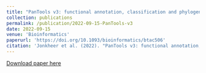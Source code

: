 ```yaml
---
title: "PanTools v3: functional annotation, classification and phylogenomics"
collection: publications
permalink: /publication/2022-09-15-PanTools-v3
date: 2022-09-15
venue: 'Bioinformatics'
paperurl: 'https://doi.org/10.1093/bioinformatics/btac506'
citation: 'Jonkheer et al. (2022). "PanTools v3: functional annotation, classification and phylogenomics." <i>Bioinformatics, 38</i>(18), 4403-4405.'
---
```

[Download paper here](https://doi.org/10.1093/bioinformatics/btac506)
